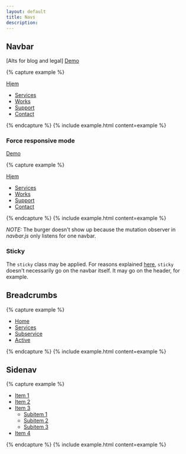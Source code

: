 ```yaml
---
layout: default
title: Navs
description:
---
```


## Navbar

[Alts for blog and legal] [Demo](docs/demos/navbar.html)

{% capture example %}
<nav class="vecora navbar" role="navigation">
  <div class="toggler" data-label-open="Menu" data-label-close="Close"></div>
  <a href="/" class="brand">Hjem</a>
  <ul>
    <li class="active"><a href="#">Services</a></li>
    <li><a href="#">Works</a></li>
    <li><a href="#">Support</a></li>
    <li><a href="#">Contact</a></li>
  </ul>
</nav>
{% endcapture %}
{% include example.html content=example %}

### Force responsive mode

[Demo](docs/demos/magazine.html)

{% capture example %}
<nav class="vecora navbar force-responsive-mode" role="navigation">
  <div class="toggler" data-label-open="Menu" data-label-close="Close"></div>
  <a href="/" class="brand">Hjem</a>
  <ul>
    <li class="active"><a href="#">Services</a></li>
    <li><a href="#">Works</a></li>
    <li><a href="#">Support</a></li>
    <li><a href="#">Contact</a></li>
  </ul>
</nav>
{% endcapture %}
{% include example.html content=example %}

*NOTE:* The burger doesn't show up because the mutation observer in _navbar.js_ only listens for one navbar.

### Sticky

The `sticky` class may be applied. For reasons explained [here](https://medium.com/@elad/css-position-sticky-how-it-really-works-54cd01dc2d46), `sticky` doesn't necessarily go on the navbar itself. It may go on the header, for example.

## Breadcrumbs

{% capture example %}
<nav class="crumbs">
  <ul>
    <li class="home"><a href="#">Home</a></li>
  	<li><a href="#">Services</a></li>
    <li><a href="#">Subservice</a></li>
    <li><a href="#">Active</a></li>
  </ul>
</nav>
{% endcapture %}
{% include example.html content=example %}



## Sidenav

{% capture example %}
<nav class="sidenav">
  <ul>
    <li><a href="#">Item 1</a></li>
  	<li><a href="#">Item 2</a></li>
    <li><a href="#">Item 3</a>
      <ul>
        <li class="active"><a href="#">Subitem 1</a></li>
        <li><a href="#">Subitem 2</a></li>
        <li><a href="#">Subitem 3</a></li>
      </ul>
    </li>
    <li><a href="#">Item 4</a></li>
  </ul>
</nav>
{% endcapture %}
{% include example.html content=example %}
